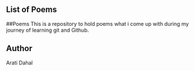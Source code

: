 

##
## List of Poems

##Poems
This is a repository to hold poems what i come up with during my journey of learning git and Github.

## Author
Arati Dahal
